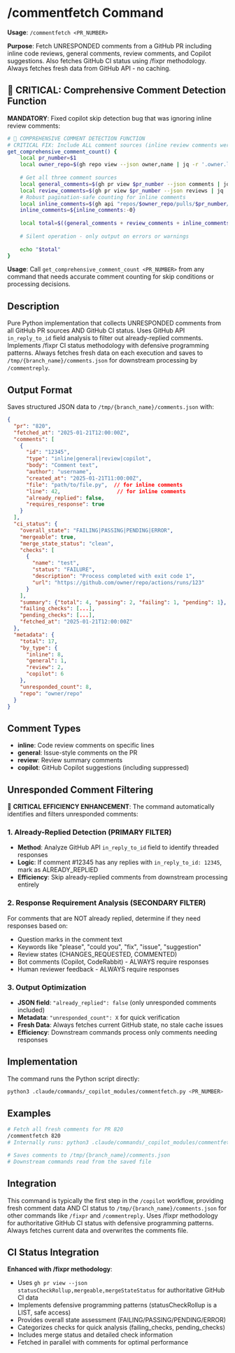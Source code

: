 # /commentfetch Command

**Usage**: `/commentfetch <PR_NUMBER>`

**Purpose**: Fetch UNRESPONDED comments from a GitHub PR including inline code reviews, general comments, review comments, and Copilot suggestions. Also fetches GitHub CI status using /fixpr methodology. Always fetches fresh data from GitHub API - no caching.

## 🚨 CRITICAL: Comprehensive Comment Detection Function

**MANDATORY**: Fixed copilot skip detection bug that was ignoring inline review comments:
```bash
# 🚨 COMPREHENSIVE COMMENT DETECTION FUNCTION 
# CRITICAL FIX: Include ALL comment sources (inline review comments were missing)
get_comprehensive_comment_count() {
    local pr_number=$1
    local owner_repo=$(gh repo view --json owner,name | jq -r '.owner.login + "/" + .name')
    
    # Get all three comment sources
    local general_comments=$(gh pr view $pr_number --json comments | jq '.comments | length')
    local review_comments=$(gh pr view $pr_number --json reviews | jq '.reviews | length')
    # Robust pagination-safe counting for inline comments
    local inline_comments=$(gh api "repos/$owner_repo/pulls/$pr_number/comments" --paginate --jq '.[].id' 2>/dev/null | wc -l | tr -d ' ')
    inline_comments=${inline_comments:-0}
    
    local total=$((general_comments + review_comments + inline_comments))
    
    # Silent operation - only output on errors or warnings
    
    echo "$total"
}
```

**Usage**: Call `get_comprehensive_comment_count <PR_NUMBER>` from any command that needs accurate comment counting for skip conditions or processing decisions.

## Description

Pure Python implementation that collects UNRESPONDED comments from all GitHub PR sources AND GitHub CI status. Uses GitHub API `in_reply_to_id` field analysis to filter out already-replied comments. Implements /fixpr CI status methodology with defensive programming patterns. Always fetches fresh data on each execution and saves to `/tmp/{branch_name}/comments.json` for downstream processing by `/commentreply`.

## Output Format

Saves structured JSON data to `/tmp/{branch_name}/comments.json` with:

```json
{
  "pr": "820",
  "fetched_at": "2025-01-21T12:00:00Z",
  "comments": [
    {
      "id": "12345",
      "type": "inline|general|review|copilot",
      "body": "Comment text",
      "author": "username",
      "created_at": "2025-01-21T11:00:00Z",
      "file": "path/to/file.py",  // for inline comments
      "line": 42,                  // for inline comments
      "already_replied": false,
      "requires_response": true
    }
  ],
  "ci_status": {
    "overall_state": "FAILING|PASSING|PENDING|ERROR",
    "mergeable": true,
    "merge_state_status": "clean",
    "checks": [
      {
        "name": "test",
        "status": "FAILURE",
        "description": "Process completed with exit code 1",
        "url": "https://github.com/owner/repo/actions/runs/123"
      }
    ],
    "summary": {"total": 4, "passing": 2, "failing": 1, "pending": 1},
    "failing_checks": [...],
    "pending_checks": [...],
    "fetched_at": "2025-01-21T12:00:00Z"
  },
  "metadata": {
    "total": 17,
    "by_type": {
      "inline": 8,
      "general": 1,
      "review": 2,
      "copilot": 6
    },
    "unresponded_count": 8,
    "repo": "owner/repo"
  }
}
```

## Comment Types

- **inline**: Code review comments on specific lines
- **general**: Issue-style comments on the PR
- **review**: Review summary comments
- **copilot**: GitHub Copilot suggestions (including suppressed)

## Unresponded Comment Filtering

🚨 **CRITICAL EFFICIENCY ENHANCEMENT**: The command automatically identifies and filters unresponded comments:

### 1. Already-Replied Detection (PRIMARY FILTER)
- **Method**: Analyze GitHub API `in_reply_to_id` field to identify threaded responses
- **Logic**: If comment #12345 has any replies with `in_reply_to_id: 12345`, mark as ALREADY_REPLIED
- **Efficiency**: Skip already-replied comments from downstream processing entirely

### 2. Response Requirement Analysis (SECONDARY FILTER)
For comments that are NOT already replied, determine if they need responses based on:
- Question marks in the comment text
- Keywords like "please", "could you", "fix", "issue", "suggestion"
- Review states (CHANGES_REQUESTED, COMMENTED)
- Bot comments (Copilot, CodeRabbit) - ALWAYS require responses
- Human reviewer feedback - ALWAYS require responses

### 3. Output Optimization
- **JSON field**: `"already_replied": false` (only unresponded comments included)
- **Metadata**: `"unresponded_count": X` for quick verification
- **Fresh Data**: Always fetches current GitHub state, no stale cache issues
- **Efficiency**: Downstream commands process only comments needing responses

## Implementation

The command runs the Python script directly:
```bash
python3 .claude/commands/_copilot_modules/commentfetch.py <PR_NUMBER>
```

## Examples

```bash
# Fetch all fresh comments for PR 820
/commentfetch 820
# Internally runs: python3 .claude/commands/_copilot_modules/commentfetch.py 820

# Saves comments to /tmp/{branch_name}/comments.json
# Downstream commands read from the saved file
```

## Integration

This command is typically the first step in the `/copilot` workflow, providing fresh comment data AND CI status to `/tmp/{branch_name}/comments.json` for other commands like `/fixpr` and `/commentreply`. Uses /fixpr methodology for authoritative GitHub CI status with defensive programming patterns. Always fetches current data and overwrites the comments file.

## CI Status Integration

**Enhanced with /fixpr methodology**: 
- Uses `gh pr view --json statusCheckRollup,mergeable,mergeStateStatus` for authoritative GitHub CI data
- Implements defensive programming patterns (statusCheckRollup is a LIST, safe access)
- Provides overall state assessment (FAILING/PASSING/PENDING/ERROR)
- Categorizes checks for quick analysis (failing_checks, pending_checks)
- Includes merge status and detailed check information
- Fetched in parallel with comments for optimal performance
